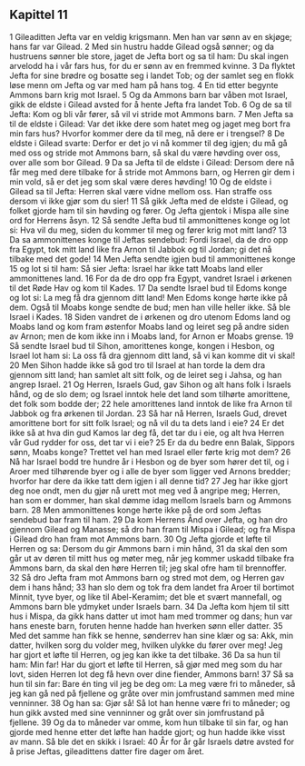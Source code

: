 ## Kapittel 11

1 Gileaditten Jefta var en veldig krigsmann. Men han var sønn av en skjøge; hans far var Gilead.
2 Med sin hustru hadde Gilead også sønner; og da hustruens sønner ble store, jaget de Jefta bort og sa til ham: Du skal ingen arvelodd ha i vår fars hus, for du er sønn av en fremmed kvinne.
3 Da flyktet Jefta for sine brødre og bosatte seg i landet Tob; og der samlet seg en flokk løse menn om Jefta og var med ham på hans tog.
4 En tid etter begynte Ammons barn krig mot Israel.
5 Og da Ammons barn bar våben mot Israel, gikk de eldste i Gilead avsted for å hente Jefta fra landet Tob.
6 Og de sa til Jefta: Kom og bli vår fører, så vil vi stride mot Ammons barn.
7 Men Jefta sa til de eldste i Gilead: Var det ikke dere som hatet meg og jaget meg bort fra min fars hus? Hvorfor kommer dere da til meg, nå dere er i trengsel?
8 De eldste i Gilead svarte: Derfor er det jo vi nå kommer til deg igjen; du må gå med oss og stride mot Ammons barn, så skal du være høvding over oss, over alle som bor Gilead.
9 Da sa Jefta til de eldste i Gilead: Dersom dere nå får meg med dere tilbake for å stride mot Ammons barn, og Herren gir dem i min vold, så er det jeg som skal være deres høvding!
10 Og de eldste i Gilead sa til Jefta: Herren skal være vidne mellom oss. Han straffe oss dersom vi ikke gjør som du sier!
11 Så gikk Jefta med de eldste i Gilead, og folket gjorde ham til sin høvding og fører. Og Jefta gjentok i Mispa alle sine ord for Herrens åsyn.
12 Så sendte Jefta bud til ammonittenes konge og lot si: Hva vil du meg, siden du kommer til meg og fører krig mot mitt land?
13 Da sa ammonittenes konge til Jeftas sendebud: Fordi Israel, da de dro opp fra Egypt, tok mitt land like fra Arnon til Jabbok og til Jordan; gi det nå tilbake med det gode!
14 Men Jefta sendte igjen bud til ammonittenes konge
15 og lot si til ham: Så sier Jefta: Israel har ikke tatt Moabs land eller ammonittenes land.
16 For da de dro opp fra Egypt, vandret Israel i ørkenen til det Røde Hav og kom til Kades.
17 Da sendte Israel bud til Edoms konge og lot si: La meg få dra gjennom ditt land! Men Edoms konge hørte ikke på dem. Også til Moabs konge sendte de bud; men han ville heller ikke. Så ble Israel i Kades.
18 Siden vandret de i ørkenen og dro utenom Edoms land og Moabs land og kom fram østenfor Moabs land og leiret seg på andre siden av Arnon; men de kom ikke inn i Moabs land, for Arnon er Moabs grense.
19 Så sendte Israel bud til Sihon, amorittenes konge, kongen i Hesbon, og Israel lot ham si: La oss få dra gjennom ditt land, så vi kan komme dit vi skal!
20 Men Sihon hadde ikke så god tro til Israel at han torde la dem dra gjennom sitt land; han samlet alt sitt folk, og de leiret seg i Jahsa, og han angrep Israel.
21 Og Herren, Israels Gud, gav Sihon og alt hans folk i Israels hånd, og de slo dem; og Israel inntok hele det land som tilhørte amorittene, det folk som bodde der;
22 hele amorittenes land inntok de like fra Arnon til Jabbok og fra ørkenen til Jordan.
23 Så har nå Herren, Israels Gud, drevet amorittene bort for sitt folk Israel; og nå vil du ta dets land i eie?
24 Er det ikke så at hva din gud Kamos lar deg få, det tar du i eie, og alt hva Herren vår Gud rydder for oss, det tar vi i eie?
25 Er da du bedre enn Balak, Sippors sønn, Moabs konge? Trettet vel han med Israel eller førte krig mot dem?
26 Nå har Israel bodd tre hundre år i Hesbon og de byer som hører det til, og i Aroer med tilhørende byer og i alle de byer som ligger ved Arnons bredder; hvorfor har dere da ikke tatt dem igjen i all denne tid?
27 Jeg har ikke gjort deg noe ondt, men du gjør nå urett mot meg ved å angripe meg; Herren, han som er dommer, han skal dømme idag mellom Israels barn og Ammons barn.
28 Men ammonittenes konge hørte ikke på de ord som Jeftas sendebud bar fram til ham.
29 Da kom Herrens Ånd over Jefta, og han dro gjennom Gilead og Manasse; så dro han fram til Mispa i Gilead; og fra Mispa i Gilead dro han fram mot Ammons barn.
30 Og Jefta gjorde et løfte til Herren og sa: Dersom du gir Ammons barn i min hånd,
31 da skal den som går ut av døren til mitt hus og møter meg, når jeg kommer uskadd tilbake fra Ammons barn, da skal den høre Herren til; jeg skal ofre ham til brennoffer.
32 Så dro Jefta fram mot Ammons barn og stred mot dem, og Herren gav dem i hans hånd;
33 han slo dem og tok fra dem landet fra Aroer til bortimot Minnit, tyve byer, og like til Abel-Keramim; det ble et svært mannefall, og Ammons barn ble ydmyket under Israels barn.
34 Da Jefta kom hjem til sitt hus i Mispa, da gikk hans datter ut imot ham med trommer og dans; hun var hans eneste barn, foruten henne hadde han hverken sønn eller datter.
35 Med det samme han fikk se henne, sønderrev han sine klær og sa: Akk, min datter, hvilken sorg du volder meg, hvilken ulykke du fører over meg! Jeg har gjort et løfte til Herren, og jeg kan ikke ta det tilbake.
36 Da sa hun til ham: Min far! Har du gjort et løfte til Herren, så gjør med meg som du har lovt, siden Herren lot deg få hevn over dine fiender, Ammons barn!
37 Så sa hun til sin far: Bare én ting vil jeg be deg om: La meg være fri to måneder, så jeg kan gå ned på fjellene og gråte over min jomfrustand sammen med mine venninner.
38 Og han sa: Gjør så! Så lot han henne være fri to måneder; og hun gikk avsted med sine venninner og gråt over sin jomfrustand på fjellene.
39 Og da to måneder var omme, kom hun tilbake til sin far, og han gjorde med henne etter det løfte han hadde gjort; og hun hadde ikke visst av mann. Så ble det en skikk i Israel:
40 År for år går Israels døtre avsted for å prise Jeftas, gileadittens datter fire dager om året.
